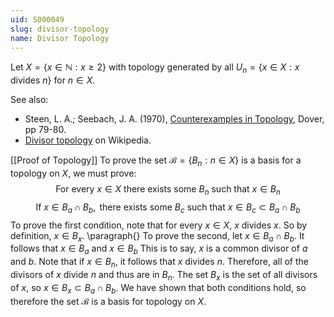 ```yaml
---
uid: S000049
slug: divisor-topology
name: Divisor Topology
---
```

Let $X = \{x \in \mathbb{N} : x \geq 2\}$ with topology generated by all $U_n = \{x \in X : x$ divides $n\}$ for $n \in X$.

See also:

* Steen, L. A.; Seebach, J. A. (1970), [Counterexamples in Topology](http://books.google.com/books/about/Counterexamples_in_Topology.html?id=DkEuGkOtSrUC), Dover, pp 79-80.
* [Divisor topology](http://en.wikipedia.org/wiki/Divisor_topology) on Wikipedia.

[[Proof of Topology]]
To prove the set $\mathscr{B}=\{B_n : n\in X\}$ is a basis for a topology on $X$, we must prove:
$$\text{ For every } x\in X \text{ there exists some } B_n \text{ such that } x\in B_n$$
$$\text{ If }x\in B_a \cap B_b, \text{ there exists some } B_c \text{ such that } x\in B_c\subset B_a\cap B_b$$
To prove the first condition, note that for every $x\in X$, $x$ divides $x$. So by definition, $x \in B_x$. 
\paragraph{}
To prove the second, let $x\in B_a\cap B_b$. It follows that $x\in B_a$ and $x\in B_b$ This is to say, $x$ is a common divisor of $a$ and $b$. Note that if $x \in B_n$, it follows that $x$ divides $n$. Therefore, all of the divisors of $x$ divide $n$ and thus are in $B_n$. The set $B_x$ is the set of all divisors of $x$, so $x\in B_x \subset B_a\cap B_b$. We have shown that both conditions hold, so therefore the set $\mathscr{B}$ is a basis for topology on $X$.

